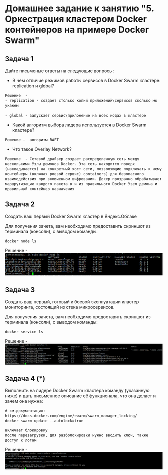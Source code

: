 # Домашнее задание к занятию "5. Оркестрация кластером Docker контейнеров на примере Docker Swarm"

## Задача 1

Дайте письменые ответы на следующие вопросы:

- В чём отличие режимов работы сервисов в Docker Swarm кластере: replication и global?
```
Решение  - 
- replication - создает столько копий приложений\сервисов сколько мы укажем

- global - запускает сервис\приложение на всех нодах в кластере
```
- Какой алгоритм выбора лидера используется в Docker Swarm кластере?
```
Решение -  алгоритм RAFT
```
- Что такое Overlay Network?
```
Решение  - Сетевой драйвер создает распределенную сеть между несколькими Узлы демонов Docker. Эта сеть находится поверх (накладывается) на конкретный хост сети, позволяющие подключать к нему контейнеры (включая роевой сервис) containers) для безопасного взаимодействия при включенном шифровании. Докер прозрачно обрабатывает маршрутизацию каждого пакета в и из правильного Docker Узел демона и правильный контейнер назначения
```

## Задача 2

Создать ваш первый Docker Swarm кластер в Яндекс.Облаке

Для получения зачета, вам необходимо предоставить скриншот из терминала (консоли), с выводом команды:
```
docker node ls
```
Решение  - ![](img/docker-node-ps.jpg)


## Задача 3

Создать ваш первый, готовый к боевой эксплуатации кластер мониторинга, состоящий из стека микросервисов.

Для получения зачета, вам необходимо предоставить скриншот из терминала (консоли), с выводом команды:
```
docker service ls
```
Решение  - ![](img/docker-service-ls.jpg)

## Задача 4 (*)

Выполнить на лидере Docker Swarm кластера команду (указанную ниже) и дать письменное описание её функционала, что она делает и зачем она нужна:
```
# см.документацию: https://docs.docker.com/engine/swarm/swarm_manager_locking/
docker swarm update --autolock=true
```


```
включает блокировку 
после перезагрузки, для разболокировки нужно вводить ключ, также доступ к логам 

```
Решение  - ![](img/docker-swarm-update.jpg)